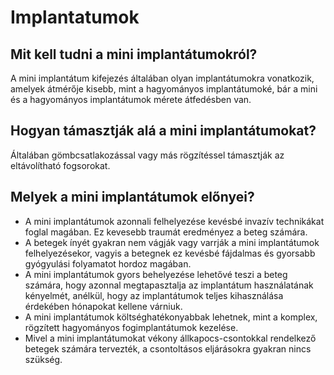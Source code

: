 # Implantatumok

## Mit kell tudni a mini implantátumokról?

A mini implantátum kifejezés általában olyan implantátumokra vonatkozik, amelyek átmérője kisebb, mint a hagyományos implantátumoké, bár a mini és a hagyományos implantátumok mérete átfedésben van.

## Hogyan támasztják alá a mini implantátumokat?

Általában gömbcsatlakozással vagy más rögzítéssel támasztják az eltávolítható fogsorokat.

## Melyek a mini ​​implantátumok előnyei?

- A mini implantátumok azonnali felhelyezése kevésbé invazív technikákat foglal magában. Ez kevesebb traumát eredményez a beteg számára.
- A betegek ínyét gyakran nem vágják vagy varrják a mini implantátumok felhelyezésekor, vagyis a betegnek ez kevésbé fájdalmas és gyorsabb gyógyulási folyamatot hordoz magában.
- A mini implantátumok gyors behelyezése lehetővé teszi a beteg számára, hogy azonnal megtapasztalja az implantátum használatának kényelmét, anélkül, hogy az implantátumok teljes kihasználása érdekében hónapokat kellene várniuk.
- A mini implantátumok költséghatékonyabbak lehetnek, mint a komplex, rögzített hagyományos fogimplantátumok kezelése.
- Mivel a mini implantátumokat vékony állkapocs-csontokkal rendelkező betegek számára tervezték, a csontoltásos eljárásokra gyakran nincs szükség.
